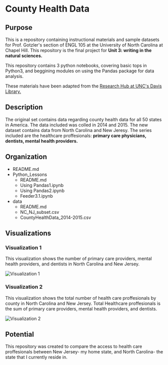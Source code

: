 # County Health Data

## Purpose

This is a repository containing instructional materials and sample datasets for Prof. Gotzler's section of ENGL 105 at the University of North Carolina at Chapel Hill. This repository is the final project for **Unit 3: writing in the natural sciences.**

This repository contains 3 python notebooks, covering basic tops in Python3, and beggining modules on using the Pandas package for data analysis.

These materials have been adapted from the [Research Hub at UNC's Davis Library.](https://unc-libraries-data.github.io/Python/)

## Description 

The original set contains data regarding county health data for all 50 states in America. The data included was colled in 2014 and 2015. 
The new dataset contains data from North Carolina and New Jeresy. The series included are the healthcare proffesionals: **primary care physicians, dentists, mental health providers.**


## Organization

* README.md
* Python_Lessons
  * README.md
  * Using Pandas1.ipynb
  * Using Pandas2.ipynb
  * Feeder3.1.ipynb
* data
  * README.md
  * NC_NJ_subset.csv
  * CountyHealthData_2014-2015.csv

## Visualizations

### Visualization 1
This visualization shows the number of primary care providers, mental health providers, and dentists in North Carolina and New Jersey. 

![Visualization 1](https://user-images.githubusercontent.com/118193891/202971755-e9d230e8-ee18-465b-b1c3-70e316d95b9c.jpg)

### Visualization 2
This visualization shows the total number of health care proffesionals by county in North Carolina and New Jersey. Total Healthcare proffesionals is the sum of primary care providers, mental health providers, and dentists. 

![Visualization 2](https://user-images.githubusercontent.com/118193891/202971816-7687d9a9-2c1d-4915-a7e2-840d31a2ebe6.jpg)


## Potential 

This repository was created to compare the access to health care proffesionals between New Jersey- my home state, and North Carolina- the state that I currently reside in.
